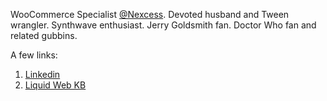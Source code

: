 WooCommerce Specialist [@Nexcess](https://github.com/nexcess). Devoted husband and Tween wrangler. Synthwave enthusiast. Jerry Goldsmith fan. Doctor Who fan and related gubbins.

A few links:
1. [Linkedin](https://www.linkedin.com/in/lukecavanagh/)
2. [Liquid Web KB](https://www.liquidweb.com/kb/author/lcavanagh/)
